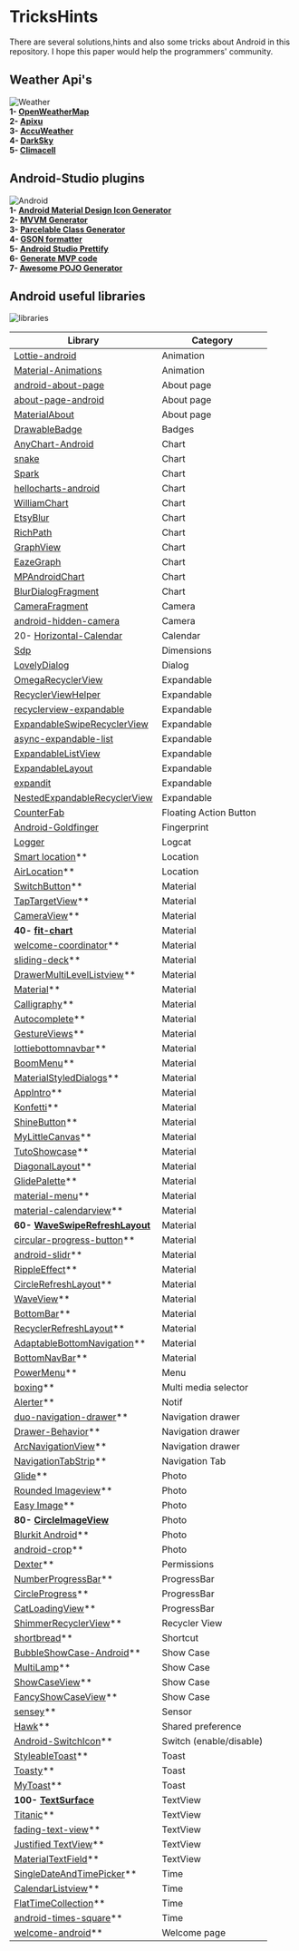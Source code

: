# TricksHints 
There are several solutions,hints and also some tricks about Android in this repository.
I hope this paper would help the programmers' community. 

## Weather Api's   
![Weather](https://cdn3.iconfinder.com/data/icons/weather-icons-10/128/sun-128.png)  
**1- [OpenWeatherMap](https://openweathermap.org/)**  
**2- [Apixu](https://www.apixu.com/)**  
**3- [AccuWeather](https://www.accuweather.com/)**  
**4- [DarkSky](https://darksky.net/)**  
**5- [Climacell](https://www.climacell.co/weather-api/)**  

## Android-Studio plugins  
![Android](https://cdn0.iconfinder.com/data/icons/communication-icons-rounded/110/Android-128.png)  
**1- [Android Material Design Icon Generator](https://github.com/konifar/android-material-design-icon-generator-plugin)**  
**2- [MVVM Generator](https://plugins.jetbrains.com/plugin/9325-mvvm-generator)**  
**3- [Parcelable Class Generator](https://github.com/mcharmas/android-parcelable-intellij-plugin)**   
**4- [GSON formatter](https://github.com/zzz40500/GsonFormat)**  
**5- [Android Studio Prettify](https://github.com/Haehnchen/idea-android-studio-plugin)**  
**6- [Generate MVP code](https://plugins.jetbrains.com/plugin/9784-generate-m-v-p-code)**  
**7- [Awesome POJO Generator](https://github.com/jineshfrancs/AwesomePojoGenerator)**  

## Android useful libraries  
![libraries](https://cdn0.iconfinder.com/data/icons/cosmo-culture/40/books_1-128.png)   

| Library  | Category |
| ------------- | ------------- |
|[Lottie-android](https://github.com/airbnb/lottie-android)| Animation  |
|[Material-Animations](https://github.com/lgvalle/Material-Animations)| Animation  |
|[android-about-page](https://github.com/medyo/android-about-page)| About page  |
|[about-page-android](https://github.com/husaynhakeem/about-page-android)| About page  |
|[MaterialAbout](https://github.com/jrvansuita/MaterialAbout)| About page  |
|[DrawableBadge](https://github.com/minibugdev/DrawableBadge)| Badges  |
|[AnyChart-Android](https://github.com/AnyChart/AnyChart-Android)| Chart  |
|[snake](https://github.com/txusballesteros/snake)| Chart  |
|[Spark](https://github.com/robinhood/spark)| Chart  |
|[hellocharts-android](https://github.com/lecho/hellocharts-android)| Chart  |
|[WilliamChart](https://github.com/diogobernardino/WilliamChart)| Chart  |
|[EtsyBlur](https://github.com/Manabu-GT/EtsyBlur)| Chart  |
|[RichPath](https://github.com/tarek360/RichPath)| Chart  |
|[GraphView](https://github.com/jjoe64/GraphView)| Chart  |
|[EazeGraph](https://github.com/blackfizz/EazeGraph)| Chart  |
|[MPAndroidChart](https://github.com/PhilJay/MPAndroidChart)| Chart  |
|[BlurDialogFragment](https://github.com/tvbarthel/BlurDialogFragment)| Chart  |
|[CameraFragment](https://github.com/florent37/CameraFragment)| Camera  |
|[android-hidden-camera](https://github.com/kevalpatel2106/android-hidden-camera)| Camera   |
|20- [Horizontal-Calendar](https://github.com/Mulham-Raee/Horizontal-Calendar)| Calendar  |
|[Sdp](https://github.com/intuit/sdp)| Dimensions  |
|[LovelyDialog](https://github.com/yarolegovich/LovelyDialog)| Dialog  |
|[OmegaRecyclerView](https://github.com/Omega-R/OmegaRecyclerView)| Expandable  |
|[RecyclerViewHelper](https://github.com/BoBoMEe/RecyclerViewHelper)| Expandable  |
|[recyclerview-expandable](https://github.com/hendraanggrian/recyclerview-expandable)| Expandable  |
|[ExpandableSwipeRecyclerView](https://github.com/hyunstyle/ExpandableSwipeRecyclerView)| Expandable  |
|[async-expandable-list](https://github.com/Ericliu001/async-expandable-list)| Expandable  |
|[ExpandableListView](https://github.com/harishsn/ExpandableListView)| Expandable  |
|[ExpandableLayout](https://github.com/traex/ExpandableLayout)| Expandable  |
|[expandit](https://github.com/AmalH/expandit)| Expandable  |
|[NestedExpandableRecyclerView](https://github.com/thejitesh/NestedExpandableRecyclerView)| Expandable  |
|[CounterFab](https://github.com/andremion/CounterFab)| Floating Action Button  |
|[Android-Goldfinger](https://github.com/infinum/Android-Goldfinger)| Fingerprint  |
|[Logger](https://github.com/orhanobut/logger)| Logcat  |
|[Smart location](https://github.com/mrmans0n/smart-location-lib)**  | Location  |
|[AirLocation](https://github.com/mumayank/AirLocation)**  | Location  |
|[SwitchButton](https://github.com/KingJA/SwitchButton)**   | Material  |
|[TapTargetView](https://github.com/KeepSafe/TapTargetView)**  | Material  |
|[CameraView](https://github.com/natario1/CameraView)**  | Material  |
|**40- [fit-chart](https://github.com/txusballesteros/fit-chart)**  | Material  |
|[welcome-coordinator](https://github.com/txusballesteros/welcome-coordinator)**  | Material  |
|[sliding-deck](https://github.com/txusballesteros/sliding-deck)**  | Material  |
|[DrawerMultiLevelListview](https://github.com/awidiyadew/DrawerMultiLevelListview)**  | Material  |
|[Material](https://github.com/rey5137/material)**  | Material  |
|[Calligraphy](https://github.com/chrisjenx/Calligraphy)**  | Material  |
|[Autocomplete](https://github.com/natario1/Autocomplete)**  | Material  |
|[GestureViews](https://github.com/alexvasilkov/GestureViews)**  | Material  |
|[lottiebottomnavbar](https://github.com/subsub/lottiebottomnavbar)**  | Material  |
|[BoomMenu](https://github.com/Nightonke/BoomMenu)**  | Material  |
|[MaterialStyledDialogs](https://github.com/javiersantos/MaterialStyledDialogs)**  | Material  |
|[AppIntro](https://github.com/AppIntro/AppIntro)**  | Material  |
|[Konfetti](https://github.com/DanielMartinus/Konfetti)**  | Material  |
|[ShineButton](https://github.com/ChadCSong/ShineButton)**   | Material  |
|[MyLittleCanvas](https://github.com/florent37/MyLittleCanvas)**  | Material  |
|[TutoShowcase](https://github.com/florent37/TutoShowcase)**  | Material  |
|[DiagonalLayout](https://github.com/florent37/DiagonalLayout)**  | Material  |
|[GlidePalette](https://github.com/florent37/GlidePalette)**  | Material  |
|[material-menu](https://github.com/balysv/material-menu)**  | Material  |
|[material-calendarview](https://github.com/prolificinteractive/material-calendarview)**  | Material  |
| **60- [WaveSwipeRefreshLayout](https://github.com/recruit-lifestyle/WaveSwipeRefreshLayout)**  | Material  |
|[circular-progress-button](https://github.com/dmytrodanylyk/circular-progress-button)**  | Material  |
|[android-slidr](https://github.com/florent37/android-slidr)**  | Material  |
|[RippleEffect](https://github.com/traex/RippleEffect)**  | Material  |
|[CircleRefreshLayout](https://github.com/tuesda/CircleRefreshLayout)**  | Material  |
|[WaveView](https://github.com/gelitenight/WaveView)**  | Material  |
|[BottomBar](https://github.com/roughike/BottomBar)**  | Material  |
|[RecyclerRefreshLayout](https://github.com/dinuscxj/RecyclerRefreshLayout)**  | Material  |
|[AdaptableBottomNavigation](https://github.com/bufferapp/AdaptableBottomNavigation)**  | Material  |
|[BottomNavBar](https://github.com/adib2149/BottomNavBar)**  | Material  |
|[PowerMenu](https://github.com/skydoves/PowerMenu)**  | Menu  |
|[boxing](https://github.com/bilibili/boxing)**  | Multi media selector  |
|[Alerter](https://github.com/Tapadoo/Alerter)**  | Notif  |
|[duo-navigation-drawer](https://github.com/PSD-Company/duo-navigation-drawer)**  | Navigation drawer  |
|[Drawer-Behavior](https://github.com/shiburagi/Drawer-Behavior)**  | Navigation drawer  |
|[ArcNavigationView](https://github.com/rom4ek/ArcNavigationView)**  | Navigation drawer  |
|[NavigationTabStrip](https://github.com/Devlight/NavigationTabStrip)**  | Navigation Tab  |
|[Glide](https://github.com/bumptech/glide)**  | Photo  |
|[Rounded Imageview](https://github.com/vinc3m1/RoundedImageView)**  | Photo  |
|[Easy Image](https://github.com/jkwiecien/EasyImage)**  | Photo  |
| **80- [CircleImageView](https://github.com/hdodenhof/CircleImageView)**  | Photo  |
|[Blurkit Android](https://github.com/CameraKit/blurkit-android)**  | Photo  |
|[android-crop](https://github.com/jdamcd/android-crop)**  | Photo  |
|[Dexter](https://github.com/Karumi/Dexter)**  | Permissions  |
|[NumberProgressBar](https://github.com/daimajia/NumberProgressBar)**  | ProgressBar  |
|[CircleProgress](https://github.com/lzyzsd/CircleProgress)**  | ProgressBar  |
|[CatLoadingView](https://github.com/Rogero0o/CatLoadingView)**  | ProgressBar  |
|[ShimmerRecyclerView](https://github.com/sharish/ShimmerRecyclerView)**  | Recycler View  |
|[shortbread](https://github.com/MatthiasRobbers/shortbread)**  | Shortcut  |
|[BubbleShowCase-Android](https://github.com/ECLaboratorio/BubbleShowCase-Android)**  | Show Case  |
|[MultiLamp](https://github.com/ujwalthote/MultiLamp)**  | Show Case  |
|[ShowCaseView](https://github.com/mreram/ShowCaseView)**  | Show Case  |
|[FancyShowCaseView](https://github.com/faruktoptas/FancyShowCaseView)**  | Show Case  |
|[sensey](https://github.com/nisrulz/sensey)**  | Sensor   |
|[Hawk](https://github.com/orhanobut/hawk)**   | Shared preference  |
|[Android-SwitchIcon](https://github.com/zagum/Android-SwitchIcon)**  | Switch (enable/disable)  |
|[StyleableToast](https://github.com/Muddz/StyleableToast)** | Toast  |
|[Toasty](https://github.com/GrenderG/Toasty)**  | Toast  |
|[MyToast](https://github.com/lopspower/MyToast)**  | Toast  |
|**100- [TextSurface](https://github.com/elevenetc/TextSurface)**  | TextView  |
|[Titanic](https://github.com/RomainPiel/Titanic)**  | TextView  |
|[fading-text-view](https://github.com/rosenpin/fading-text-view)**  | TextView  |
|[Justified TextView](https://github.com/ufo22940268/android-justifiedtextview)**  | TextView  |
|[MaterialTextField](https://github.com/florent37/MaterialTextField)**  | TextView  |
|[SingleDateAndTimePicker](https://github.com/florent37/SingleDateAndTimePicker)**  | Time  |
|[CalendarListview](https://github.com/traex/CalendarListview)**  | Time  |
|[FlatTimeCollection](https://github.com/anastr/FlatTimeCollection)**  | Time   |
|[android-times-square](https://github.com/square/android-times-square)**  | Time  |
|[welcome-android](https://github.com/stephentuso/welcome-android)**  | Welcome page |
